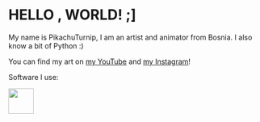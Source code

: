 # HELLO , WORLD! ;]

My name is PikachuTurnip, I am an artist and animator from Bosnia.
I also know a bit of Python :)

You can find my art on [my YouTube](https://www.youtube.com/channel/UCsOi899o0O_xiaEOdKArMkg) and [my Instagram](https://www.instagram.com/pikachuturnip/)!

Software I use:

<a href=(https://www.microsoft.com/en-us/windows)>
<img src=https://upload.wikimedia.org/wikipedia/commons/5/5f/Windows_logo_-_2012.svg.png width=50px height=50px>
</a>
